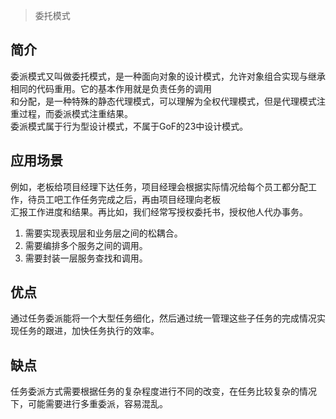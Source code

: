 > 委托模式

## 简介
委派模式又叫做委托模式，是一种面向对象的设计模式，允许对象组合实现与继承相同的代码重用。它的基本作用就是负责任务的调用  
和分配，是一种特殊的静态代理模式，可以理解为全权代理模式，但是代理模式注重过程，而委派模式注重结果。  
委派模式属于行为型设计模式，不属于GoF的23中设计模式。

## 应用场景
例如，老板给项目经理下达任务，项目经理会根据实际情况给每个员工都分配工作，待员工吧工作任务完成之后，再由项目经理向老板  
汇报工作进度和结果。再比如，我们经常写授权委托书，授权他人代办事务。  

1. 需要实现表现层和业务层之间的松耦合。
2. 需要编排多个服务之间的调用。
3. 需要封装一层服务查找和调用。

## 优点
通过任务委派能将一个大型任务细化，然后通过统一管理这些子任务的完成情况实现任务的跟进，加快任务执行的效率。

## 缺点
任务委派方式需要根据任务的复杂程度进行不同的改变，在任务比较复杂的情况下，可能需要进行多重委派，容易混乱。
